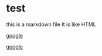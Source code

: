 # test

this is a markdown file
It is like HTML

<a href="http://google.com">google</a>
  
[google](http://google.com)
